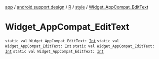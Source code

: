 [app](../../../index.md) / [android.support.design](../../index.md) / [R](../index.md) / [style](index.md) / [Widget_AppCompat_EditText](.)

# Widget_AppCompat_EditText

`static val Widget_AppCompat_EditText: `[`Int`](https://kotlinlang.org/api/latest/jvm/stdlib/kotlin/-int/index.html)
`static val Widget_AppCompat_EditText: `[`Int`](https://kotlinlang.org/api/latest/jvm/stdlib/kotlin/-int/index.html)
`static val Widget_AppCompat_EditText: `[`Int`](https://kotlinlang.org/api/latest/jvm/stdlib/kotlin/-int/index.html)
`static val Widget_AppCompat_EditText: `[`Int`](https://kotlinlang.org/api/latest/jvm/stdlib/kotlin/-int/index.html)